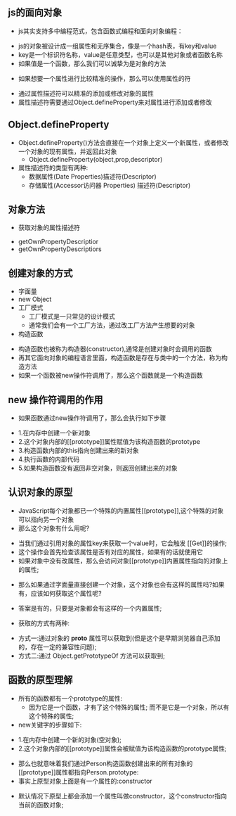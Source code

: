 ## js的面向对象
+ js其实支持多中编程范式，包含函数式编程和面向对象编程：
 - js的对象被设计成一组属性和无序集合，像是一个hash表，有key和value
 - key是一个标识符名称，value是任意类型，也可以是其他对象或者函数名称
 - 如果值是一个函数，那么我们可以诚挚为是对象的方法
+ 如果想要一个属性进行比较精准的操作，那么可以使用属性的符
 - 通过属性描述符可以精准的添加或修改对象的属性
 - 属性描述符需要通过Object.defineProperty来对属性进行添加或者修改
## Object.defineProperty
+ Object.defineProperty()方法会直接在一个对象上定义一个新属性，或者修改一个对象的现有属性，并返回此对象
  - Object.defineProperty(object,prop,descriptor)
+ 属性描述符的类型有两种:
  - 数据属性(Date Properties)描述符(Descriptor)
  - 存储属性(Accessor访问器 Properties) 描述符(Descriptor)
## 对象方法
+ 获取对象的属性描述符
 - getOwnPropertyDescriptior
 - getOwnPropertyDescriptiors
## 创建对象的方式
+ 字面量
+ new Object
+ 工厂模式
  - 工厂模式是一只常见的设计模式
  - 通常我们会有一个工厂方法，通过改工厂方法产生想要的对象
+ 构造函数
 - 构造函数也被称为构造器(constructor),通常是创建对象时会调用的函数
 - 再其它面向对象的编程语言里面，构造函数是存在与类中的一个方法，称为构造方法
 - 如果一个函数被new操作符调用了，那么这个函数就是一个构造函数
## new 操作符调用的作用
+ 如果函数通过new操作符调用了，那么会执行如下步骤
 - 1.在内存中创建一个新对象
 - 2.这个对象内部的\[\[prototype\]\]属性赋值为该构造函数的prototype
 - 3.构造函数内部的this指向创建出来的新对象
 - 4.执行函数的内部代码
 - 5.如果构造函数没有返回非空对象，则返回创建出来的对象
## 认识对象的原型
  + JavaScript每个对象都已一个特殊的内置属性\[\[prototype\]\],这个特殊的对象可以指向另一个对象
  + 那么这个对象有什么用呢?
   -  当我们通过引用对象的属性key来获取一个value时，它会触发 [[Get]]的操作;
   -  这个操作会首先检查该属性是否有对应的属性，如果有的话就使用它
   - 如果对象中没有改属性，那么会访问对象[[prototype]]内置属性指向的对象上的属性;
  + 那么如果通过字面量直接创建一个对象，这个对象也会有这样的属性吗?如果有，应该如何获取这个属性呢?
   -  答案是有的，只要是对象都会有这样的一个内置属性;
  + 获取的方式有两种:
   - 方式一:通过对象的 __proto__ 属性可以获取到(但是这个是早期浏览器自己添加的，存在一定的兼容性问题);
   - 方式二:通过 Object.getPrototypeOf 方法可以获取到;
## 函数的原型理解
  + 所有的函数都有一个prototype的属性:
    - 因为它是一个函数，才有了这个特殊的属性; 而不是它是一个对象，所以有这个特殊的属性;
  + new关键字的步骤如下:
   -  1.在内存中创建一个新的对象(空对象);
   -  2.这个对象内部的[[prototype]]属性会被赋值为该构造函数的prototype属性;
  + 那么也就意味着我们通过Person构造函数创建出来的所有对象的[[prototype]]属性都指向Person.prototype:
  + 事实上原型对象上面是有一个属性的:constructor
   -  默认情况下原型上都会添加一个属性叫做constructor，这个constructor指向当前的函数对象;
